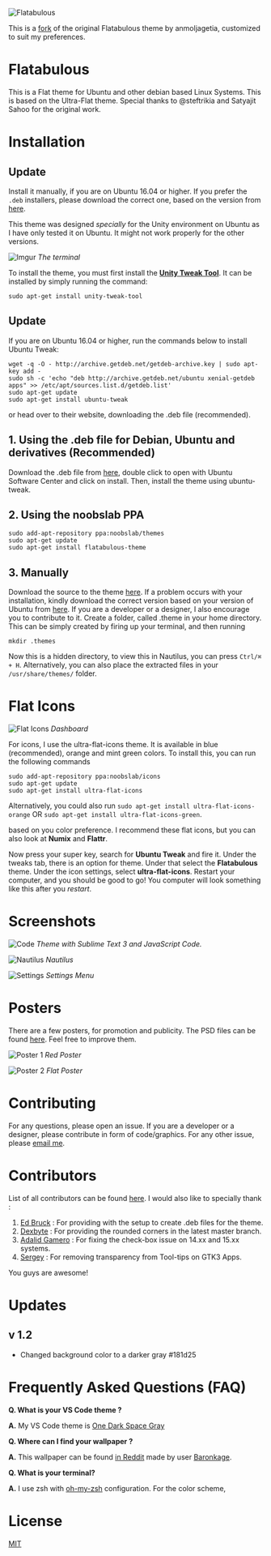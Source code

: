 ![Flatabulous](http://i.imgur.com/6UciOOK.png)

This is a [fork](https://github.com/anmoljagetia/Flatabulous) of the original Flatabulous
theme by anmoljagetia, customized to suit my preferences.

# Flatabulous

This is a Flat theme for Ubuntu and other debian based Linux Systems.  This is based on the Ultra-Flat theme. Special thanks to @steftrikia and Satyajit Sahoo for the original work.

# Installation

## Update

Install it manually, if you are on Ubuntu 16.04 or higher. If you prefer the `.deb` installers, please download the correct one, based on the version from [here](https://github.com/anmoljagetia/Flatabulous/releases).


This theme was designed *specially* for the Unity environment on Ubuntu as I have only tested it on Ubuntu. It might not work properly for the other versions.

![Imgur](https://imgur.com/i1clRll)
*The terminal*


To install the theme, you must first install the [**Unity Tweak Tool**](https://launchpad.net/unity-tweak-tool). It can be installed by simply running the command:

```
sudo apt-get install unity-tweak-tool
```

## Update

If you are on Ubuntu 16.04 or higher, run the commands below to install Ubuntu Tweak:

```
wget -q -O - http://archive.getdeb.net/getdeb-archive.key | sudo apt-key add -
sudo sh -c 'echo "deb http://archive.getdeb.net/ubuntu xenial-getdeb apps" >> /etc/apt/sources.list.d/getdeb.list'
sudo apt-get update
sudo apt-get install ubuntu-tweak
```

or head over to their website, downloading the .deb file (recommended).

## 1. Using the .deb file for Debian, Ubuntu and derivatives (Recommended)

Download the .deb file from [here](https://github.com/anmoljagetia/Flatabulous/releases/latest), double click to open with Ubuntu Software Center and click on install. Then, install the theme using ubuntu-tweak.

## 2. Using the noobslab PPA

```
sudo add-apt-repository ppa:noobslab/themes
sudo apt-get update
sudo apt-get install flatabulous-theme
```

## 3. Manually

Download the source to the theme [here](https://github.com/anmoljagetia/Flatabulous/archive/master.zip). If a problem occurs with your installation, kindly download the correct version based on your version of Ubuntu from [here](https://github.com/anmoljagetia/Flatabulous/releases). If you are a developer or a designer, I also encourage you to contribute to it. Create a folder, called .theme in your home directory. This can be simply created by firing up your terminal, and then running

```
mkdir .themes
```

Now this is a hidden directory, to view this in Nautilus, you can press `Ctrl/⌘ + H`. Alternatively, you can also place the extracted files in your `/usr/share/themes/` folder.

# Flat Icons

![Flat Icons](https://imgur.com/GffTHkO)
*Dashboard*

For icons, I use the ultra-flat-icons theme. It is available in blue (recommended), orange and mint green colors. To install this, you can run the following commands

```
sudo add-apt-repository ppa:noobslab/icons
sudo apt-get update
sudo apt-get install ultra-flat-icons
```

Alternatively, you could also run `sudo apt-get install ultra-flat-icons-orange` OR `sudo apt-get install ultra-flat-icons-green`.

based on you color preference. I recommend these flat icons, but you can also look at **Numix** and **Flattr**.

Now press your super key, search for **Ubuntu Tweak** and fire it. Under the tweaks tab, there is an option for theme. Under that select the **Flatabulous** theme. Under the icon settings, select **ultra-flat-icons**. Restart your computer, and you should be good to go! You computer will look something like this after you *restart*.

# Screenshots

![Code](https://imgur.com/4XKHKjK)
*Theme with Sublime Text 3 and JavaScript Code.*


![Nautilus](https://imgur.com/UOOYeAc)
*Nautilus*

![Settings](https://imgur.com/9WsMLyy)
*Settings Menu*

# Posters

There are a few posters, for promotion and publicity. The PSD files can be found [here](https://github.com/anmoljagetia/Flatabulous/tree/master/preview/PSD). Feel free to improve them.

![Poster 1](http://i.imgur.com/0SZrre3.png)
*Red Poster*

![Poster 2](http://i.imgur.com/tv3II6s.png)
*Flat Poster*

# Contributing

For any questions, please open an issue. If you are a developer or a designer, please contribute in form of code/graphics. For any other issue, please [email me](mailto:hello@anmoljagetia.me).

# Contributors

List of all contributors can be found [here](https://github.com/anmoljagetia/Flatabulous/graphs/contributors). I would also like to specially thank :

1. [Ed Bruck](https://github.com/ebruck) : For providing with the setup to create .deb files for the theme.
2. [Dexbyte](https://github.com/dexbyte) : For providing the rounded corners in the latest master branch.
3. [Adalid Gamero](https://github.com/gamerox) : For fixing the check-box issue on 14.xx and 15.xx systems.
4. [Sergey](https://github.com/Defman21) : For removing transparency from Tool-tips on GTK3 Apps.

You guys are awesome!

# Updates

## v 1.2

* Changed background color to a darker gray #181d25

# Frequently Asked Questions (FAQ)

**Q. What is your VS Code theme ?**

**A.** My VS Code theme is [One Dark Space Gray](https://marketplace.visualstudio.com/items?itemName=fivepointseven.vscode-theme-onedark-spacegray)

**Q. Where can I find your wallpaper ?**

**A.** This wallpaper can be found [in Reddit](https://i.reddit.com/r/wallpapers/comments/itwp4l/chill_city_3840x2160/) made by user [Baronkage](https://www.reddit.com/user/Baronkage.compact).

**Q. What is your terminal?**

**A.** I use zsh with [oh-my-zsh](https://github.com/robbyrussell/oh-my-zsh) configuration. For the color scheme,

# License

[MIT](http://anmoljagetia.mit-license.org/)

